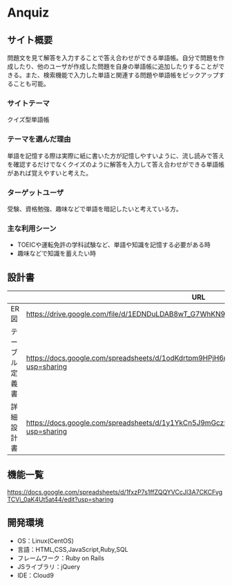# Anquiz

## サイト概要
問題文を見て解答を入力することで答え合わせができる単語帳。自分で問題を作成したり、他のユーザが作成した問題を自身の単語帳に追加したりすることができる。また、検索機能で入力した単語と関連する問題や単語帳をピックアップすることも可能。

### サイトテーマ
クイズ型単語帳

### テーマを選んだ理由
単語を記憶する際は実際に紙に書いた方が記憶しやすいように、流し読みで答えを確認するだけでなくクイズのように解答を入力して答え合わせができる単語帳があれば覚えやすいと考えた。

### ターゲットユーザ
受験、資格勉強、趣味などで単語を暗記したいと考えている方。

### 主な利用シーン
- TOEICや運転免許の学科試験など、単語や知識を記憶する必要がある時
- 趣味などで知識を蓄えたい時

## 設計書
||URL|
|----|----|
|ER図|https://drive.google.com/file/d/1EDNDuLDAB8wT_G7WhKN9qyQN976-NcOR/view?usp=sharing|
|テーブル定義書|https://docs.google.com/spreadsheets/d/1odKdrtpm9HPjH6naqYF52C4Z_irwWXGRZM2_XaxmQpk/edit?usp=sharing|
|詳細設計書|https://docs.google.com/spreadsheets/d/1y1YkCn5J9mGcz5sz5GvBgfrlzWChhMOboMcvo1fC1GY/edit?usp=sharing|

## 機能一覧
https://docs.google.com/spreadsheets/d/1fxzP7s1ffZQQYVCcJI3A7CKCFvgTCVi_0aK4Ut5at44/edit?usp=sharing

## 開発環境
- OS：Linux(CentOS)
- 言語：HTML,CSS,JavaScript,Ruby,SQL
- フレームワーク：Ruby on Rails
- JSライブラリ：jQuery
- IDE：Cloud9
